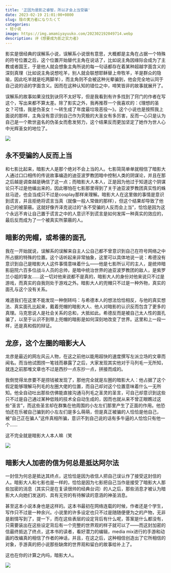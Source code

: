 ```yaml
---
title: '正因为是影之睿智，所以才会上当受骗'
date: 2023-02-19 21:01:00+0800
slug: 陰の実力者になりたくて
categories:
- 轻小说
image: https://img.amamiyayuuko.com/202302192049714.webp
description: 评《想要成为影之实力者》
---
```


影实是很经典的误解系小说，误解系小说很有意思，大概都是主角在占据一个特殊的符号位置之后，这个位置开始替代主角在说话了，比如说主角因缘际会成为了主教或者国王，于是他人就会想象主角所说的每一句话都存在着某种超越字面含义的深刻真理（比如说主角说想吃羊，别人就会联想耶稣替上帝牧羊，羊是群众的隐喻，因此吃羊就是吃两脚羊），而主角则不会被这种光晕骗到，他会完全地认同于自己说的话的字面含义。因而在这种认知的错位之中，啼笑皆非的故事就展开了。

误解系的故事如果没找到诀窍不太好写，但是我看到有许多找到了窍门的作者在写这个，写出来都不算太差。除了影实之外，我再推荐一个我喜欢的：《理想的圣女？可惜，我是伪圣女！～转生成了年度最垃圾恶役～》。这个小说也是按照我上面说的那样，主角没有意识到自己作为究极的大圣女有多厉害，反而一心只是认为自己是一个欺世盗名的伪圣女而愈发努力，这个结果反而更加坚定了她作为世人心中光辉圣女的地位了。

![](https://img.amamiyayuuko.com/202302192108895.jpg)

## 永不受骗的人反而上当

和七影比起来，暗影大人是那个绝对不会上当的人。七影简简单单就相信了暗影大人通过口口相传的传说故事编造的迪亚波罗教团暗中控制人类的阴谋论，并且在那之后越是调查越是确信了这一点；而暗影大人本人，正是因为他过于知道这个阴谋论只不过是他编出来的，因此哪怕在七影那里得到了关于迪亚波罗教团真实性的蛛丝马迹，也会当成只不过是cosplay那样来理解。暗影大人在这里做的事情是意识到谎言，并且拒绝将谎言当真（就像一般人常做的那样），但这个结果却导致了他自己的被蒙蔽。这就好像齐泽克说过的“永不受骗的人反而会上当”，恰恰是因为这个永远不肯让自己置于谎言之中的人意识不到谎言是如何发挥一种真实的效应的，最后反而成为了一个被真实所蒙蔽的人。

## 暗影的兜帽，或希德的面孔

我在一开始就说，误解系的误解来自主人公自己都不曾意识到自己在符号网络之中所占据的特殊的位置。这个话听起来非常抽象，这里可以具体地说一说：希德没有意识到自己是暗影大人这件事情意味着什么——他是七影所认可的主人，是统帅暗影庭院六百多位战斗人员的总帅，是暗中统治世界的迪亚波罗教团的敌人，是紫罗兰小姐的挚友……这一切对他来说都不是真的，暗影大人的身份对他来说只不过是游戏，而真实的自我则处于游戏之外。暗影大人的兜帽只不过是一种外物，真实的面孔与这个没有关系。

难道我们在这里不能发现一种倒转吗：与希德本人的想法恰恰相反，与他的真实想法、真实面孔比起来，戴着兜帽的暗影大人、他人对暗影的认识反而包含了更多的真理。马克思说人是社会关系的总和，大抵如此。希德反而是被自己太人性的面孔骗了，以至于认识不到带上兜帽的暗影是如何深刻地改变了世界。这里和上一段一样，还是真和假的辩证。

## 龙彦，这个左圈的暗影大人

龙彦是最近的网左风云人物，在这之前他以能用超快的速度撰写左派立场的文章而闻名。而当他试图捞一笔钱而暴露了之后，大家发现其实他对于马列毛一无所知，就连之前那堆文章也不过是西抄一点东抄一点，拼接而成的。

我倒觉得龙彦要不是捞钱被发现了，那他完全就是左圈的暗影大人：他占据了这个假定能够理解马列毛的左圈大佬的位置，而自己却对这个位置意味着什么一无所知。他全自动吐出那些仿佛能直接沟通马列毛之圣灵的圣言，可自己却意识到这些只不过是自己通过某种低贱的技术全自动生成的，因而也就从来不曾正眼瞧过这些“圣言”，而这些圣言却在群集在他周围的小左左们那里产生了正面的作用。他恐怕还在乐被自己骗到的小左左们是多么萌萌，但是真正被骗的人恰恰是他自己，被“自己正在骗人”这件真相所骗，意识不到自己说的话有多牛逼的人恰恰只有他一个……

这不完全就是暗影大人本人嘛（笑

![](https://img.amamiyayuuko.com/202302192229694.jpg)

## 暗影大人加密的信为何总是抵达阿尔法

一封信为何总是抵达其终点，这恰恰是因为收信人把自己误认作了接受这封信的人。暗影大人和七影也是一样的，恰恰是因为七影把自己当作是接受了暗影大人那些加密的消息（其实只是在复读很帅的经典台词）的人之后，那些消息才被认为暗影大人向她们发送的、具有无穷的有待解读的意涵的神圣消息。

甚至这本小说本身也是这样的。这本书最初在网络连载的时候，作者还是个学生，写作只不过是一种余兴。小说里的许多设定也只不过是随随便便为之的产物，无非是剧情写到了，提一下，而在这些表层的设定背后有什么呢，答案是什么都没有，只需要装出在这些设定背后有一个完整的世界观的样子就可以了——而这封加密的信最终抵达了终点，这本书的读者，看好潜力的编辑，media mix进行的手游和动画的改编真的相信了作者的神话，并且，在这之后，这种相信创造出了它所相信的对象，手游真的把小说那些缺席的世界观和留白的故事给补上了。

这也在你的计算之内吗，暗影大人。

![](https://img.amamiyayuuko.com/202302192254049.jpg)